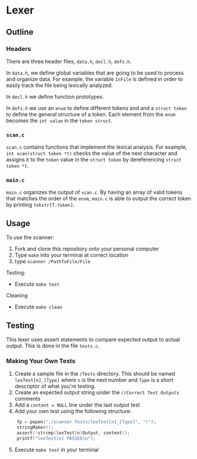 # Lexer
## Outline
### Headers
There are three header files, `data.h`, `decl.h`, `defs.h`.

In `data.h`, we define global variables that are going to be used to process and organize data. For example, the variable `InFile` is defined in order to easily track the file being lexically analyzed.

In `decl.h` we define function prototypes.

In `defs.h` we use an `enum` to define different tokens and and a `struct token` to define the general structure of a token. Each element from the `enum` becomes the `int value` in the `token struct`.

### `scan.c `

`scan.c` contains functions that implement the lexical analysis. For example, `int scan(struct token *t)` checks the value of the next character and assigns it to the `token` value in the `struct token` by dereferencing `struct token *t`.

### `main.c`

`main.c` organizes the output of `scan.c`. By having an array of valid tokens that matches the order of the `enum`, `main.c` is able to output the correct token by printing `tokstr[T.token]`.

## Usage

To use the scanner:
1. Fork and clone this repository onto your personal computer
2. Type `make` into your terminal at correct location
3. type `scanner /PathToFile/File`

Testing:
- Execute `make test`

Cleaning
- Execute `make clean`

## Testing

This lexer uses assert statements to compare expected output to actual output. This is done in the file `tests.c`.

### Making Your Own Tests
1. Create a sample file in the `/Tests` directory. This should be named `lexTest[n]_[Type]` where `n` is the next number and `Type` is a short descriptor of what you're testing.
2. Create an expected output string under the `//Correct Test Outputs` comments
3. Add a `content = NULL` line under the last output test
4. Add your own test using the following structure:
~~~ C
    fp = popen("./scanner Tests/lexTest[n]_[Type]", "r");
    stringMaker();
    assert(!strcmp(lexTest[n]Output, content));
    printf("lexTest[n] PASSED\n");
~~~
5. Execute `make test` in your terminal